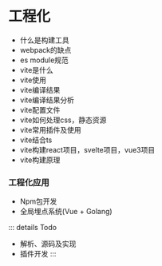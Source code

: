 # 工程化

- 什么是构建工具
- webpack的缺点
- es module规范
- vite是什么
- vite使用
- vite编译结果
- vite编译结果分析
- vite配置文件
- vite如何处理css，静态资源
- vite常用插件及使用
- vite结合ts
- vite构建react项目，svelte项目，vue3项目
- vite构建原理












### 工程化应用
- Npm包开发
- 全局埋点系统(Vue + Golang)

::: details Todo

- 解析、源码及实现
- 插件开发
:::
